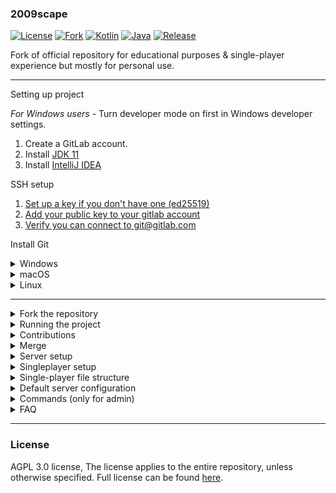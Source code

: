 ### 2009scape

[![License][license-shield]][license-url] [![Fork][fork-shield]][fork-url] [![Kotlin][kotlin-version]][kotlin-url] [![Java][java-version]][java-url] [![Release][play-release]][play-url]

Fork of official repository for educational purposes & single-player experience but mostly for personal use.

***

Setting up project

*For Windows users* - Turn developer mode on first in Windows developer settings.

1. Create a GitLab account.
2. Install [JDK 11](https://adoptium.net)
3. Install [IntelliJ IDEA](https://www.jetbrains.com/idea/download/)

SSH setup

1. [Set up a key if you don't have one (ed25519)](https://docs.gitlab.com/ee/user/ssh.html#generate-an-ssh-key-pair)
2. [Add your public key to your gitlab account](https://docs.gitlab.com/ee/user/ssh.html#add-an-ssh-key-to-your-gitlab-account)
3. [Verify you can connect to git@gitlab.com](https://docs.gitlab.com/ee/user/ssh.html#verify-that-you-can-connect)

Install Git

<details>

<summary>Windows</summary>  

### Git on Windows

![Windows](https://i.imgur.com/p2UtTDY.png)

#### 1. Download

Visit the [official Git website](https://git-scm.com/download/win) to download the latest version of the Git installer
for Windows. The download should start automatically when you visit the page.

#### 2. Run the Installer

Launch the downloaded installer and follow the installation wizard.

#### 3. Verify the install via *Git Bash*

To ensure that Git has been installed correctly, open Git Bash and type the following command:

```  
git --version  
```

Press **Enter**, and the name of the version of Git you just installed should appear.

</details>  
 <details>  
<summary>macOS</summary>  

### Git on macOS

#### 1. Download

Visit the [official Git website](https://git-scm.com/download/mac) to download the latest version of the Git installer
for macOS.

![macOs](https://i.imgur.com/vCe9oRG.png)

#### 2. Complete Installation Instructions

Once the installer is downloaded, open the .dmg file and follow the installation instructions.

#### 3. Verify Installation With Terminal

To ensure that Git has been installed correctly, open Terminal and type the following command:

```  
git --version  
```  

Press Enter, and you should see the version of Git you installed displayed on the next line.

</details>  

<details>  

<summary>Linux</summary>  

### Git on Linux

#### 1. Install Via Package Manager

![Linux](https://i.imgur.com/htuf2ii.png)

The easiest way to install Git on Linux is through the package manager for your distribution. For Debian-based
distributions like Ubuntu, you can use the apt package manager:

```  
sudo apt-get install git  
```  

#### 2. Verify the Installation

Open Terminal and type in the following:

```  
git --version  
```  

</details>

***


<details>  

<summary>Fork the repository</summary>

1. Go to the page of the project you want to fork.
2. In the upper right corner you will find the **fork** button, click it.  
   ![Fork](https://i.imgur.com/Nahtart.png)

3. Select the project url = your gitlab username, and click fork project.  
   ![Url](https://i.imgur.com/h28Hph6.png)

4. Once the process is complete, you should be redirected to your account exactly to the homepage of the project you
   forked.
5. To get started work with the project, It needs to be moved to intelij idea, on your fork page, click the code button
   and copy the url.    
   ![Copy](https://i.imgur.com/AsUaLN3.png)

6. Start the IntelliJ IDEA and click **_Get from VCS_** button.  
   ![Vcs](https://i.imgur.com/8A5VBQJ.png)

7. To clone the fork into the program we will need [GIT](https://gitforwindows.org/index.html) (If you have not used the
   instructions above continue), you can download it right now by clicking **_download and install_**.  
   ![Install](https://i.imgur.com/Beto8tJ.png)

8. When the process finishes paste the previously copied **_URL_** of your fork, and wait for it to done.<br>
9. If you get this message after paste the url:, setup ssh again  
   ![Error](https://i.imgur.com/pKYNbZN.png)

10. When it finishes the process, the project will automatically open, when it is before that the program requires you
    to get permission select yes if you want to continue.
11. Once the project has opened in the lower right corner you will see a window indicating that you can **_Load maven_**
    config, do so and the project will automatically load, next.

</details>
<details>  

<summary>Running the project</summary>   

### Running the project

#### Linux / OSX

Start the game server with the included run script. Use `./run -h` for more info.

#### Windows

Start the game server with `run-server.bat`  
You can also use maven plugins, on the right side of the program:  
![17](https://i.imgur.com/guCIxqP.png)

***

</details>
<details>  

<summary>Contributions</summary>  

### Contributions

1. If you want to send your work to the main repository, add official repository as your upstream
2. In program click the terminal on bottom left corner and paste:

```  
git remote add upstream https://gitlab.com/2009scape/2009scape  
 ``` 

![9](https://i.imgur.com/ic0irvY.png)

***

</details>
<details>  

<summary>Merge</summary>   

### Merge

1. When you push changes to your repository, on the gitlab page, there will be an option for you to send this commit to
   the main repository.
2. Click New merge request option, select target branch master, continue, fill in the description (of the changes you
   made) and approve.  
   ![10](https://i.imgur.com/9A4q5jK.png)

If you have encountered a problem with GitLab please refer to the help center available at
this [link]( https://gitlab.com/help).

***

</details>

<details>  

<summary>Server setup</summary>  

### Server Setup

* Set up `db` user with read/write permissions on server database
* Put creds in `credentials.json`
* `sudo apt install libmariadb3 libmariadb-dev`

</details>

<details>  

<summary>Singleplayer setup</summary> 

### Singleplayer

To run singleplayer, read the following information.

### Setup

1. Download [GitHub Desktop](https://desktop.github.com/download/) app.  
   ![](https://i.imgur.com/RZnyFVo.png)

2. Fork this repository to your repositories, then Clone.  
   ![](https://i.imgur.com/GM2vT7k.png)  
   ![](https://github.com/user-attachments/assets/96765cd1-e5a4-47f3-8a3b-2b40b1f9a656)  
   ![](https://github.com/user-attachments/assets/83b6b35f-35d5-4cc3-a6a5-9c2ebcaa72a8)

4. Run `launch.bat` on Windows, or `launch.sh` on a UN*X system.  
   ![](https://i.imgur.com/y7lQ5F7.png)

5. If the server starts, run `client.jar`.

</details>
<details>  
<summary>Single-player file structure</summary>

```
singleplayer_folder  
├─ .gitignore  
├─ launch.bat  
├─ launch.sh  
│  
├─ game  
│  │ ├─ client.jar  
│  │ ├─ config.json  
│  │ └─ server.jar  
│  │  
│  ├─ data  
│  │   │ └─ ObjectParser.xml  
│  │   │  
│  │   ├─ botdata  
│  │   │    ├─ botnames.txt  
│  │   │    ├─ bot_dialogue.json  
│  │   │    ├─ getnames.sh  
│  │   │    ├─ ge_bot_appearances_and_equipment.json  
│  │   │    ├─ namesandarmor.txt  
│  │   │    ├─ namesandarmorscript  
│  │   │    └─ pestcontrolcopies.txt  
│  │   │ │  │   ├─ cache  
│  │   │    ├─ main_file_cache.dat2  
│  │   │    ├─ main_file_cache.idx0  
│  │   │    ├─ main_file_cache.idx1  
│  │   │    ├─ main_file_cache.idx2  
│  │   │    ├─ main_file_cache.idx3  
│  │   │    ├─ main_file_cache.idx4  
│  │   │    ├─ main_file_cache.idx5  
│  │   │    ├─ main_file_cache.idx6  
│  │   │    ├─ main_file_cache.idx7  
│  │   │    ├─ main_file_cache.idx8  
│  │   │    ├─ main_file_cache.idx9  
│  │   │    ├─ main_file_cache.idx10  
│  │   │    ├─ main_file_cache.idx11  
│  │   │    ├─ main_file_cache.idx12  
│  │   │    ├─ main_file_cache.idx13  
│  │   │    ├─ main_file_cache.idx14  
│  │   │    ├─ main_file_cache.idx15  
│  │   │    ├─ main_file_cache.idx16  
│  │   │    ├─ main_file_cache.idx17  
│  │   │    ├─ main_file_cache.idx18  
│  │   │    ├─ main_file_cache.idx19  
│  │   │    ├─ main_file_cache.idx20  
│  │   │    ├─ main_file_cache.idx21  
│  │   │    ├─ main_file_cache.idx22  
│  │   │    ├─ main_file_cache.idx23  
│  │   │    ├─ main_file_cache.idx24  
│  │   │    ├─ main_file_cache.idx25  
│  │   │    ├─ main_file_cache.idx26  
│  │   │    ├─ main_file_cache.idx27  
│  │   │    ├─ main_file_cache.idx28  
│  │   │    └─ main_file_cache.idx255  
│  │   │  
│  │   ├─ configs  
│  │   │    ├─ account_limit_exceptions.conf  
│  │   │    ├─ ammo_configs.json  
│  │   │    ├─ clue_rewards.json  
│  │   │    ├─ door_configs.json  
│  │   │    ├─ drop_tables.json  
│  │   │    ├─ ground_spawns.json  
│  │   │    ├─ interface_configs.json  
│  │   │    ├─ item_configs.json  
│  │   │    ├─ music_configs.json  
│  │   │    ├─ npc_configs.json  
│  │   │    ├─ npc_spawns.json  
│  │   │    ├─ object_configs.json  
│  │   │    ├─ ranged_weapon_configs.json  
│  │   │    ├─ shops.json  
│  │   │    ├─ varbit_definitions.json  
│  │   │    ├─ xteas.json  
│  │   │    │  
│  │   │    └─ shared_tables  
│  │   │         ├─ ASDT.xml  
│  │   │         ├─ CELEDT.xml  
│  │   │         ├─ GDT.xml  
│  │   │         ├─ HDT.xml  
│  │   │         ├─ RDT.xml  
│  │   │         ├─ RSDT.xml  
│  │   │         └─ USDT.xml  
│  │   │ │  │   ├─ eco  
│  │   │   └─ .gitignore  
│  │   │ │  │   └─ players  
│  │       └─ ...  
│  │ │  │ │  └─ worldprops  
│          └─ default.conf  
│  
└─ jre  
 └─ ...
 ```

</details>

<details>  
<summary>Default server configuration</summary>  

```  

[server]  
#Log Level - the level of verbosity used for logs.  
#"verbose" - ALL logs are shown.  
#"detailed" - FINE logs are hidden, which is generally bulk/debug info.  
#"cautious" - FINE, INFO logs are hidden, meaning this level only shows warnings and errors.  
#"silent" - FINE, INFO, WARN logs are hidden, meaning this level only shows errors.  
log_level = "verbose"  
#Secret key - this is sent by the client during login.  
#Client/Server MUST match or connection is refused.  
secret_key = "2009scape_development"  
write_logs = true  
msip = "127.0.0.1" # 192.168.1.3  
#preload the map (Increases memory usage by 2GB but makes game ticks smoother).  
preload_map = false  
#--------Note: If both of the below are false, no database is required to run the server.--------------  
#true = login requires password to be correct, passwords are hashed before stored. false = login does not care about the correctness of a password.  
use_auth = false #NOTE: THIS MUST BE SET TO TRUE IN PRODUCTION!  
#true - account data (credits, playtime, etc) is persisted, false - account data is purely temporary.  
#NOTE: this does not affect actual save data, like stats, inventory, etc.  
persist_accounts = false #NOTE: THIS MUST BE SET TO TRUE IN PRODUCTION!  
noauth_default_admin = false #NOTE: If we are not using auth, this determines whether or not players are admins by default.  
#------------------------------------------------------------------------------------------------------  
#The limit on how many different accounts a player can log into per day.  
daily_accounts_per_ip = 5  
watchdog_enabled = false  
#smartpathfinder_bfs = true

[database]  
database_name = "global"  
database_username = "root"  
database_password = ""  
database_address = "127.0.0.1"  
database_port = "3306"

[integrations]  
grafana_logging = false  
grafana_log_path = "@data/logs"  
grafana_log_ttl_days = 3

[world]  
#Server name.  
name = "RuneScape"  
#name used for announcements of bots selling items on the GE.  
name_ge = "2009scape"  
#Toggle debug mode.  
debug = false  
#Toggle development mode.  
dev = false  
#Toggle gui (old).  
start_gui = false  
#Toggle daily restart (reset server store every 24h).  
daily_restart = false  
#World number.  
world_id = "1"  
#Country id.  
country_id = "0"  
#Toggle if the world should be member or not.  
members = true  
#activity as displayed on the world list.  
activity = "2009scape classic."  
#Toggle PVP mode.  
pvp = false  
#Default XP rate.  
default_xp_rate = 1.0  
#Enables a default clan for players to join automatically. Should be an account with the same name as @name, with a clan set up already.  
enable_default_clan = false  
#Enable or disable AI bots.  
enable_bots = true  
#Message of the week model ID, 0 for random.  
motw_identifier = "0"  
#Text shown for message of the week - @name will be replaced with the name property set above.  
motw_text = "Welcome to @name emulation!"  
#The coordinates new players spawn at.  
new_player_location = "3094,3107,0"  
#The location of home teleport.  
home_location = "3222,3218,0"  
#Auto stock.  
autostock_ge = true  
#Buy tokens for coins (For FOG, RC Guild shops).  
allow_token_purchase = true  
#Enable special custom perks system.  
skillcape_perks = true  
#Increase door time (Old).  
increased_door_time = true  
#Enable use of "scripts".  
enable_botting = false  
#Number of bots in-game.  
max_adv_bots = 100  
#Toggle bot that double money in Grand Exchange.  
enable_doubling_money_scammers = true  
#Enable Wilderness PVP.  
wild_pvp_enabled = false  
#Toggle Jad practice (for tokkul, safe fight).  
jad_practice_enabled = false  
#minimum HA value for announcements of bots selling on ge.  
ge_announcement_limit = 500  
#Toggle castle wars (Not yet).  
enable_castle_wars = false  
#Enable personalized shops (back-port)  
personalized_shops = false  
#Enable override prices by bots on Grand Exchange.  
bots_influence_ge_price = true  
#verbose cutscene logging (for cutscenes in the new system).  
verbose_cutscene = false  
#show the rules the first time a player logs in.  
show_rules = false  
#the number of revenants active at a time.  
revenant_population = 30  
#enable auto-buy/auto-sell on the GE.  
i_want_to_cheat = false  
#better agility pyramid gp reward (gp reward = 1000 + ((agility level / 99) * 9000)).  
better_agility_pyramid_gp = true  
#better dragonfire shield attack (30 second cooldown instead of 2 minutes).  
better_dfs = true  
#new player announcement.  
new_player_announcement = true  
#enables holiday random events (no effect on normal random events).  
holiday_event_randoms = true  
#force holiday randoms (can only force one at a time).  
force_halloween_randoms = false  
force_christmas_randoms = false  
force_easter_randoms = true  
#runecrafting formula revision (573 introduced probabilistic multiple runes, 581 extrapolated probabilistic runes past 99).  
runecrafting_formula_revision = 581  
#one click for opening bank interface.  
bank_booth_quick_open = true

[paths]  
#path to the data folder, which contains the cache subfolder and such.  
data_path = "data"  
#in the lines below, @data will be replaced with the value set for data_path.  
cache_path = "@data/cache"  
store_path = "@data/serverstore"  
save_path = "@data/players"  
configs_path = "@data/configs"  
#this is where economy/grand exchange data gets saved.  
grand_exchange_data_path = "@data/eco"  
#path to file defining the rare drop table.  
rare_drop_table_path = "@data/configs/shared_tables/RDT.xml"  
#path to file defining c.ele minor drop table.  
cele_drop_table_path = "@data/configs/shared_tables/CELEDT.xml"  
#path to file defining the uncommon seed drop table.  
uncommon_seed_drop_table_path = "@data/configs/shared_tables/USDT.xml"  
#path to file defining the herb drop table.  
herb_drop_table_path = "@data/configs/shared_tables/HDT.xml"  
#path to file defining the gem drop table.  
gem_drop_table_path = "@data/configs/shared_tables/GDT.xml"  
#path to file defining the rare seed drop table.  
rare_seed_drop_table_path = "@data/configs/shared_tables/RSDT.xml"  
#path to file defining the allotment seed drop table.  
allotment_seed_drop_table_path = "@data/configs/shared_tables/ASDT.xml"  
#path to file containing boot-time object changes.  
object_parser_path = "@data/ObjectParser.xml"  
#path logs are written to.  
logs_path = "@data/logs"  
bot_data = "@data/botdata"  
eco_data = "@data/eco"

```  

</details>  
<details><summary>Commands (only for admin)</summary>  

#### Command list

````  
::1hit  
::addcredits  
::addxp  
::allmusic  
::allowaggro  
::allquest  
::anim  
::announce  
::appearance  
::audio  
::balloon  
::ban  
::bank  
::barrage  
::botinfo bot_name  
::bury  
::calc_accuracy  
::calc_accuracy npc_id  
::calcmaxhit  
::cancelupdate  
::charge  
::cleardiary  
::clearjob  
::commands  
::completediaries  
::coords  
::cs2  
::csvmodcr  
::datamap  
::debug  
::define_varbit  
::drawchunks  
::drawclipping  
::drawintersect  
::drawregions  
::drawroute  
::dumpappearance  
::dumpdatamaps  
::dumpstructs  
::empty  
::emptybank  
::expression  
::f  
::farmkit  
::findobj  
::finishbins  
::finishtask  
::fmanim  
::fmend  
::fmspeed  
::fmspeedend  
::fmstart  
::ge bot  
::ge buying  
::ge search  
::ge selling  
::geprivacy  
::getattribute  
::getnpcparent  
::getobjectvarp  
::getvarbit  
::giveitem  
::globalaudio  
::god  
::grow  
::home  
::iface  
::iftriggers  
::infinitespecial  
::interface  
::invis  
::ipban  
::item  
::itemsearch  
::jail  
::kick  
::killme  
::listifmodels  
::listiftext  
::loc  
::log  
::loopanim  
::makeover  
::mapredo  
::max  
::modcr  
::model  
::movcam  
::mrboneswildride  
::mute  
::muteglobal  
::noobme  
::npc  
::npcanim  
::npcsearch  
::npcsearch name  
::object  
::objectgrid  
::overlay  
::players  
::playid  
::playjingle id  
::playsong id  
::pnpc  
::poscam  
::potato  
::quest  
::quests  
::ranim  
::region  
::reloadjson  
::removeitem  
::removeitemall  
::reply  
::resetanim  
::resetbins  
::resetcam  
::resetpassword  
::rolldrops  
::rolltrawlerloot  
::rotcam  
::rules  
::runekit  
::sconfigrange  
::sconfigrange0  
::script  
::scripts  
::setattribute  
::setlevel  
::setpasswordother  
::setplaqueread  
::setqueststage  
::setslayerpoints  
::setslayertask  
::setvarbit  
::setvarc  
::setvarp  
::shakecam  
::shop  
::skip  
::spellbook  
::stats  
::stopscript  
::struct  
::tele  
::teleobj  
::teleto  
::teletome  
::testfm  
::testpacket  
::timers  
::to  
::update  
::varbits  
::xface
````  

</details>

<details>  
<summary>FAQ</summary>  

### FAQ

#### Add admin rights:

You'll need to change config and set `noauth_default_admin = false` to `true

</details>

***

### License

AGPL 3.0 license, The license applies to the entire repository, unless otherwise specified. Full license can be
found [here](https://www.gnu.org/licenses/agpl-3.0.en.html).

[license-shield]: https://img.shields.io/badge/license-AGPL--3.0-informational

[license-url]: https://www.gnu.org/licenses/agpl-3.0.en.html

[fork-shield]: https://img.shields.io/badge/repository-fork-blue

[fork-url]: https://gitlab.com/2009scape/2009scape

[play-release]: https://img.shields.io/badge/singleplayer-release-blue

[play-url]: https://github.com/szumaster1/game

[kotlin-version]: https://img.shields.io/badge/kotlin-1.8.20-blue.svg?logo=kotlin

[kotlin-url]: http://kotlinlang.org

[java-version]: https://img.shields.io/badge/java-11-blue.svg?logo=openjdk

[java-url]: https://adoptium.net/temurin/releases/?version=11